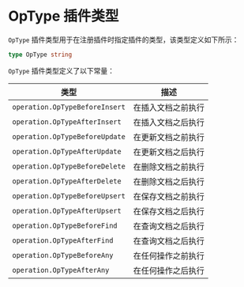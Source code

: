 # OpType 插件类型
`OpType` 插件类型用于在注册插件时指定插件的类型，该类型定义如下所示：
```go
type OpType string
```

`OpType` 插件类型定义了以下常量：

| 类型                             | 描述        | 
|--------------------------------|-----------|
| `operation.OpTypeBeforeInsert` | 在插入文档之前执行 |
| `operation.OpTypeAfterInsert`  | 在插入文档之后执行 |
| `operation.OpTypeBeforeUpdate` | 在更新文档之前执行 |
| `operation.OpTypeAfterUpdate`  | 在更新文档之后执行 |
| `operation.OpTypeBeforeDelete` | 在删除文档之前执行 |
| `operation.OpTypeAfterDelete`  | 在删除文档之后执行 |
| `operation.OpTypeBeforeUpsert` | 在保存文档之前执行 |
| `operation.OpTypeAfterUpsert`  | 在保存文档之后执行 |
| `operation.OpTypeBeforeFind`   | 在查询文档之后执行 |
| `operation.OpTypeAfterFind`    | 在查询文档之后执行 |
| `operation.OpTypeBeforeAny`    | 在任何操作之前执行 |
| `operation.OpTypeAfterAny`     | 在任何操作之后执行 |